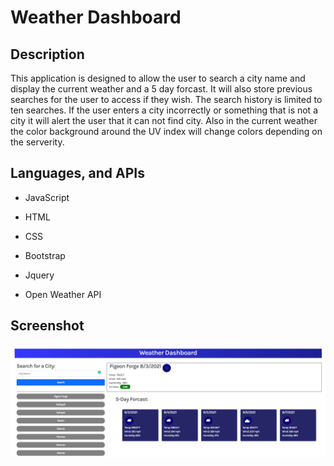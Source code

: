 # Weather Dashboard

## Description

This application is designed to allow the user to search a city name
and display the current weather and a 5 day forcast. It will also store
previous searches for the user to access if they wish. The search history
is limited to ten searches. If the user enters a city incorrectly or 
something that is not a city it will alert the user that it can not find city.
Also in the current weather the color background around the UV index will 
change colors depending on the serverity. 

## Languages, and APIs

* JavaScript
* HTML
* CSS

* Bootstrap
* Jquery
* Open Weather API

## Screenshot

![Screenshot](screenshot.png)
